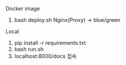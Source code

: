 Docker image 
1. bash deploy.sh
Nginx(Proxy) -> blue/green

Local
1. pip install -r requirements.txt
2. bash run.sh
3. localhost:8000/docs 접속
